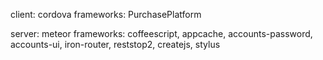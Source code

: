 client: cordova
frameworks: PurchasePlatform

server: meteor
frameworks: coffeescript, appcache, accounts-password, accounts-ui, iron-router, reststop2, createjs, stylus